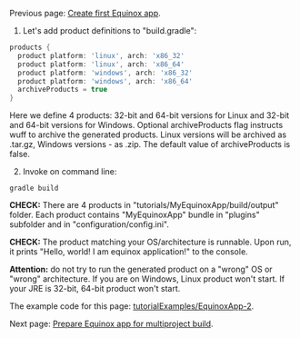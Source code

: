 Previous page: [Create first Equinox app](Create-first-Equinox-app).

1. Let's add product definitions to "build.gradle":

  ```groovy
  products {
    product platform: 'linux', arch: 'x86_32'
    product platform: 'linux', arch: 'x86_64'
    product platform: 'windows', arch: 'x86_32'
    product platform: 'windows', arch: 'x86_64'
    archiveProducts = true
  }
  ```

  Here we define 4 products: 32-bit and 64-bit versions for Linux and 32-bit and 64-bit versions for Windows.
  Optional archiveProducts flag instructs wuff to archive the generated products. Linux versions will be 
  archived as .tar.gz, Windows versions - as .zip. The default value of archiveProducts is false.

2. Invoke on command line:

  ```shell
  gradle build
  ```

  **CHECK:** There are 4 products in "tutorials/MyEquinoxApp/build/output" folder. Each product contains "MyEquinoxApp" bundle in "plugins" subfolder and in "configuration/config.ini". 

  **CHECK:** The product matching your OS/architecture is runnable. Upon run, it prints "Hello, world! I am equinox application!" to the console.

  **Attention:** do not try to run the generated product on a "wrong" OS or "wrong" architecture. 
  If you are on Windows, Linux product won't start. If your JRE is 32-bit, 64-bit product won't start.

The example code for this page: [tutorialExamples/EquinoxApp-2](../tree/master/tutorialExamples/EquinoxApp-2).

Next page: [Prepare Equinox app for multiproject build](Prepare-Equinox-app-for-multiproject-build).